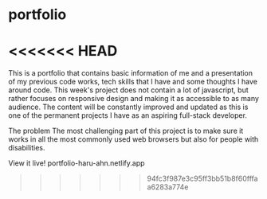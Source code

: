 # portfolio
<<<<<<< HEAD
=======

This is a portfolio that contains basic information of me and a presentation of my previous code works, tech skills that I have and some thoughts I have around code. This week's project does not contain a lot of javascript, but rather focuses on responsive design and making it as accessible to as many audience. The content will be constantly improved and updated as this is one of the permanent projects I have as an aspiring full-stack developer.

The problem
 The most challenging part of this project is to make sure it works in all the most commonly used web browsers but also for people with disabilities.

View it live!
portfolio-haru-ahn.netlify.app
>>>>>>> 94fc3f987e3c95ff3bb51b8f60fffaa6283a774e

